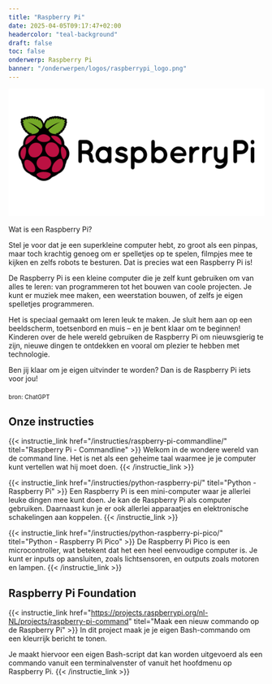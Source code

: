 ```yaml
---
title: "Raspberry Pi"
date: 2025-04-05T09:17:47+02:00
headercolor: "teal-background"
draft: false
toc: false
onderwerp: Raspberry Pi
banner: "/onderwerpen/logos/raspberrypi_logo.png"
---
```


![Raspberry Pi logo](/onderwerpen/logos/raspberrypi_logo.png)

Wat is een Raspberry Pi?

Stel je voor dat je een superkleine computer hebt, zo groot als een pinpas, maar toch krachtig genoeg om er spelletjes op te spelen, filmpjes mee te kijken en zelfs robots te besturen. Dat is precies wat een Raspberry Pi is!

<!--more-->

De Raspberry Pi is een kleine computer die je zelf kunt gebruiken om van alles te leren: van programmeren tot het bouwen van coole projecten. Je kunt er muziek mee maken, een weerstation bouwen, of zelfs je eigen spelletjes programmeren.

Het is speciaal gemaakt om leren leuk te maken. Je sluit hem aan op een beeldscherm, toetsenbord en muis – en je bent klaar om te beginnen! Kinderen over de hele wereld gebruiken de Raspberry Pi om nieuwsgierig te zijn, nieuwe dingen te ontdekken en vooral om plezier te hebben met technologie.

Ben jij klaar om je eigen uitvinder te worden? Dan is de Raspberry Pi iets voor jou!

<sub>bron: ChatGPT</sub>

## Onze instructies

{{< instructie_link href="/instructies/raspberry-pi-commandline/" titel="Raspberry Pi - Commandline" >}}
Welkom in de wondere wereld van de command line. Het is net als een geheime taal waarmee je je computer kunt vertellen wat hij moet doen.
{{< /instructie_link >}}

{{< instructie_link href="/instructies/python-raspberry-pi/" titel="Python - Raspberry Pi" >}}
Een Raspberry Pi is een mini-computer waar je allerlei leuke dingen mee kunt doen. Je kan de Raspberry Pi als computer 
gebruiken. Daarnaast kun je er ook allerlei apparaatjes en elektronische schakelingen aan koppelen.
{{< /instructie_link >}}

{{< instructie_link href="/instructies/python-raspberry-pi-pico/" titel="Python - Raspberry Pi Pico" >}}
De Raspberry Pi Pico is een microcontroller, wat betekent dat het een heel eenvoudige computer is. Je kunt er inputs 
op aansluiten, zoals lichtsensoren, en outputs zoals motoren en lampen.
{{< /instructie_link >}}

## Raspberry Pi Foundation

{{< instructie_link href="https://projects.raspberrypi.org/nl-NL/projects/raspberry-pi-command" titel="Maak een nieuw commando op de Raspberry Pi" >}}
In dit project maak je je eigen Bash-commando om een kleurrijk bericht te tonen.

Je maakt hiervoor een eigen Bash-script dat kan worden uitgevoerd als een commando vanuit een terminalvenster of vanuit het hoofdmenu op Raspberry Pi.
{{< /instructie_link >}}
